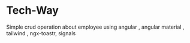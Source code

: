 # Tech-Way
Simple crud operation about employee using angular , angular material , tailwind , ngx-toastr, signals
